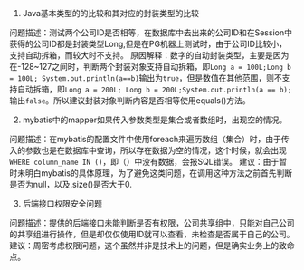 1. Java基本类型的的比较和其对应的封装类型的比较

问题描述：测试两个公司ID是否相等，在数据库中去出来的公司ID和在Session中获得的公司ID都是封装类型Long,但是在PG机器上测试时，由于公司ID比较小，支持自动拆箱，而较大时不支持。
原因解释：数字的自动封装类型，主要是因为在-128~127之间时，判断两个封装对象支持自动拆箱，即`Long a = 100L;Long b = 100L; System.out.println(a==b)`输出为`true`，但是数值在其他范围，则不支持自动拆箱，即`Long a = 200L; Long b = 200L;System.out.println(a == b);`输出`false`。所以建议封装对象判断内容是否相等使用equals()方法。

2. mybatis中的mapper如果传入参数类型是集合或者数组时，出现空的情况。

问题描述：在mybatis的配置文件中使用foreach来遍历数组（集合）时，由于传入的参数也是在数据库中查询，所以存在数据为空的情况，这个时候，就会出现`WHERE column_name IN ()`，即（）中没有数据，会报SQL错误。
建议：由于暂时未明白mybatis的具体原理，为了避免这类问题，在调用这种方法之前首先判断是否为null，以及.size()是否大于0.

3. 后端接口权限安全问题

问题描述：提供的后端接口未能判断是否有权限，公司共享组中，只能对自己公司的共享组进行操作，但是却仅仅使用ID就可以查看，未检查是否属于自己的公司。
建议：周密考虑权限问题，这个虽然并非是技术上的问题，但是确实业务上的致命点。